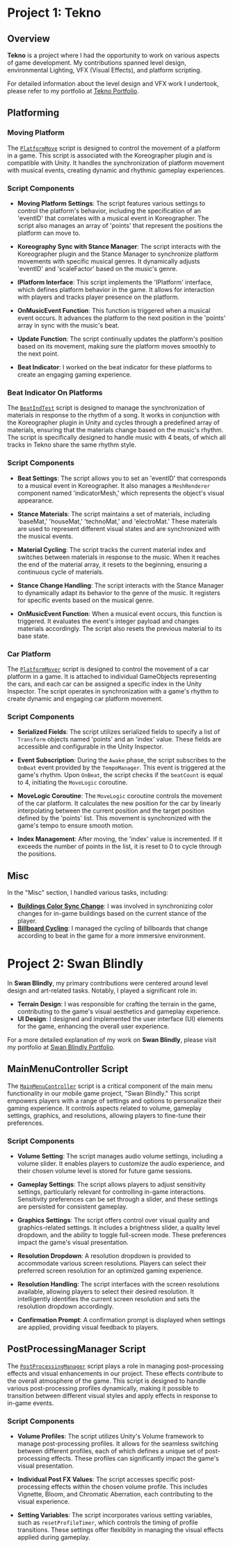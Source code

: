 # Project 1: Tekno

## Overview

**Tekno** is a project where I had the opportunity to work on various aspects of game development. My contributions spanned level design, environmental Lighting, VFX (Visual Effects), and platform scripting.

For detailed information about the level design and VFX work I undertook, please refer to my portfolio at [Tekno Portfolio](https://brandonsurin8.wixsite.com/website/tekno).

## Platforming

### Moving Platform

The [`PlatformMove`](https://github.com/qiuji10/Tekno/blob/b35cd453d5fcd61f4fdc85e49ce8b23c962ef7e2/Assets/3_Scripts/Platform/PlatformMove.cs#L67-L108) script is designed to control the movement of a platform in a game. This script is associated with the Koreographer plugin and is compatible with Unity. It handles the synchronization of platform movement with musical events, creating dynamic and rhythmic gameplay experiences.

### Script Components

- **Moving Platform Settings**: The script features various settings to control the platform's behavior, including the specification of an 'eventID' that correlates with a musical event in Koreographer. The script also manages an array of 'points' that represent the positions the platform can move to.

- **Koreography Sync with Stance Manager**: The script interacts with the Koreographer plugin and the Stance Manager to synchronize platform movements with specific musical genres. It dynamically adjusts 'eventID' and 'scaleFactor' based on the music's genre.

- **IPlatform Interface**: This script implements the 'IPlatform' interface, which defines platform behavior in the game. It allows for interaction with players and tracks player presence on the platform.

- **OnMusicEvent Function**: This function is triggered when a musical event occurs. It advances the platform to the next position in the 'points' array in sync with the music's beat.

- **Update Function**: The script continually updates the platform's position based on its movement, making sure the platform moves smoothly to the next point.

- **Beat Indicator**: I worked on the beat indicator for these platforms to create an engaging gaming experience.

### Beat Indicator On Platforms 

The [`BeatIndTest`](https://github.com/qiuji10/Tekno/blob/b35cd453d5fcd61f4fdc85e49ce8b23c962ef7e2/Assets/3_Scripts/Platform/BeatIndTest.cs#L59-L122) script is designed to manage the synchronization of materials in response to the rhythm of a song. It works in conjunction with the Koreographer plugin in Unity and cycles through a predefined array of materials, ensuring that the materials change based on the music's rhythm. The script is specifically designed to handle music with 4 beats, of which all tracks in Tekno share the same rhythm style.

### Script Components

- **Beat Settings**: The script allows you to set an 'eventID' that corresponds to a musical event in Koreographer. It also manages a `MeshRenderer` component named 'indicatorMesh,' which represents the object's visual appearance.

- **Stance Materials**: The script maintains a set of materials, including 'baseMat,' 'houseMat,' 'technoMat,' and 'electroMat.' These materials are used to represent different visual states and are synchronized with the musical events.

- **Material Cycling**: The script tracks the current material index and switches between materials in response to the music. When it reaches the end of the material array, it resets to the beginning, ensuring a continuous cycle of materials.

- **Stance Change Handling**: The script interacts with the Stance Manager to dynamically adapt its behavior to the genre of the music. It registers for specific events based on the musical genre.

- **OnMusicEvent Function**: When a musical event occurs, this function is triggered. It evaluates the event's integer payload and changes materials accordingly. The script also resets the previous material to its base state.

### Car Platform 

The [`PlatformMover`](https://github.com/qiuji10/Tekno/blob/b35cd453d5fcd61f4fdc85e49ce8b23c962ef7e2/Assets/3_Scripts/Platform/Testing%20Platform%20Visualization/PlatformMover.cs#L1-L51) script is designed to control the movement of a car platform in a game. It is attached to individual GameObjects representing the cars, and each car can be assigned a specific index in the Unity Inspector. The script operates in synchronization with a game's rhythm to create dynamic and engaging car platform movement.

### Script Components

- **Serialized Fields**: The script utilizes serialized fields to specify a list of `Transform` objects named 'points' and an 'index' value. These fields are accessible and configurable in the Unity Inspector.

- **Event Subscription**: During the `Awake` phase, the script subscribes to the `OnBeat` event provided by the `TempoManager`. This event is triggered at the game's rhythm. Upon `OnBeat`, the script checks if the `beatCount` is equal to 4, initiating the `MoveLogic` coroutine.

- **MoveLogic Coroutine**: The `MoveLogic` coroutine controls the movement of the car platform. It calculates the new position for the car by linearly interpolating between the current position and the target position defined by the 'points' list. This movement is synchronized with the game's tempo to ensure smooth motion.

- **Index Management**: After moving, the 'index' value is incremented. If it exceeds the number of points in the list, it is reset to 0 to cycle through the positions.


## Misc

In the "Misc" section, I handled various tasks, including:

- **[Buildings Color Sync Change](https://github.com/qiuji10/Tekno/blob/b35cd453d5fcd61f4fdc85e49ce8b23c962ef7e2/Assets/3_Scripts/MusicSystem/BuildingColorChange.cs#L34-L64)**: I was involved in synchronizing color changes for in-game buildings based on the current stance of the player.
- **[Billboard Cycling](https://github.com/qiuji10/Tekno/blob/b35cd453d5fcd61f4fdc85e49ce8b23c962ef7e2/Assets/3_Scripts/MusicSystem/BillboardCycle.cs#L63-L108)**: I managed the cycling of billboards that change according to beat in the game for a more immersive environment.

# Project 2: Swan Blindly

In **Swan Blindly**, my primary contributions were centered around level design and art-related tasks. Notably, I played a significant role in:

- **Terrain Design**: I was responsible for crafting the terrain in the game, contributing to the game's visual aesthetics and gameplay experience.
- **UI Design**: I designed and implemented the user interface (UI) elements for the game, enhancing the overall user experience.

For a more detailed explanation of my work on **Swan Blindly**, please visit my portfolio at [Swan Blindly Portfolio](https://brandonsurin8.wixsite.com/website/swan-blindly).

## MainMenuController Script

The [`MainMenuController`](https://github.com/Vinnaeysh1507/Swan_Blindly/blob/0c4250966b6da9ef48bec900ced2a74d7683608f/Swan_Blindly/Assets/Brandon/Scripts/MainMenuController.cs#L1) script is a critical component of the main menu functionality in our mobile game project, "Swan Blindly." This script empowers players with a range of settings and options to personalize their gaming experience. It controls aspects related to volume, gameplay settings, graphics, and resolutions, allowing players to fine-tune their preferences.

### Script Components

- **Volume Setting**: The script manages audio volume settings, including a volume slider. It enables players to customize the audio experience, and their chosen volume level is stored for future game sessions.

- **Gameplay Settings**: The script allows players to adjust sensitivity settings, particularly relevant for controlling in-game interactions. Sensitivity preferences can be set through a slider, and these settings are persisted for consistent gameplay.

- **Graphics Settings**: The script offers control over visual quality and graphics-related settings. It includes a brightness slider, a quality level dropdown, and the ability to toggle full-screen mode. These preferences impact the game's visual presentation.

- **Resolution Dropdown**: A resolution dropdown is provided to accommodate various screen resolutions. Players can select their preferred screen resolution for an optimized gaming experience.

- **Resolution Handling**: The script interfaces with the screen resolutions available, allowing players to select their desired resolution. It intelligently identifies the current screen resolution and sets the resolution dropdown accordingly.

- **Confirmation Prompt**: A confirmation prompt is displayed when settings are applied, providing visual feedback to players.

## PostProcessingManager Script

The [`PostProcessingManager`](https://github.com/Vinnaeysh1507/Swan_Blindly/blob/0c4250966b6da9ef48bec900ced2a74d7683608f/Swan_Blindly/Assets/Brandon/Scripts/PostProcessingManager.cs#L1) script plays a role in managing post-processing effects and visual enhancements in our project. These effects contribute to the overall atmosphere of the game. This script is designed to handle various post-processing profiles dynamically, making it possible to transition between different visual styles and apply effects in response to in-game events.

### Script Components

- **Volume Profiles**: The script utilizes Unity's Volume framework to manage post-processing profiles. It allows for the seamless switching between different profiles, each of which defines a unique set of post-processing effects. These profiles can significantly impact the game's visual presentation.

- **Individual Post FX Values**: The script accesses specific post-processing effects within the chosen volume profile. This includes Vignette, Bloom, and Chromatic Aberration, each contributing to the visual experience.

- **Setting Variables**: The script incorporates various setting variables, such as `resetProfileTimer`, which controls the timing of profile transitions. These settings offer flexibility in managing the visual effects applied during gameplay.

